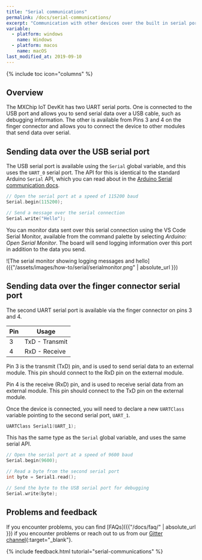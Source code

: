```yaml
---
title: "Serial communications"
permalink: /docs/serial-communications/
excerpt: "Communication with other devices over the built in serial ports."
variable:
  - platform: windows
    name: Windows
  - platform: macos
    name: macOS
last_modified_at: 2019-09-10
---
```


{% include toc icon="columns" %}

## Overview

The MXChip IoT DevKit has two UART serial ports. One is connected to the USB port and allows you to send serial data over a USB cable, such as debugging information. The other is available from Pins 3 and 4 on the finger connector and allows you to connect the device to other modules that send data over serial.

## Sending data over the USB serial port

The USB serial port is available using the `Serial` global variable, and this uses the `UART_0` serial port. The API for this is identical to the standard Arduino `Serial` API, which you can read about in the [Arduino Serial communication docs](https://www.arduino.cc/reference/en/language/functions/communication/serial/).

```c
// Open the serial port at a speed of 115200 baud
Serial.begin(115200);

// Send a message over the serial connection
Serial.write("Hello");
```

You can monitor data sent over this serial connection using the VS Code Serial Monitor, available from the command palette by selecting *Arduino: Open Serial Monitor*. The board will send logging information over this port in addition to the data you send.

![The serial monitor showing logging messages and hello]({{"/assets/images/how-to/serial/serialmonitor.png" | absolute_url }})

## Sending data over the finger connector serial port

The second UART serial port is available via the finger connector on pins 3 and 4.

| Pin | Usage          |
| --- | -------------- |
| 3   | TxD - Transmit |
| 4   | RxD - Receive  |

Pin 3 is the transmit (TxD) pin, and is used to send serial data to an external module. This pin should connect to the RxD pin on the external module.

Pin 4 is the receive (RxD) pin, and is used to receive serial data from an external module. This pin should connect to the TxD pin on the external module.

Once the device is connected, you will need to declare a new `UARTClass` variable pointing to the second serial port, `UART_1`.

```c
UARTClass Serial1(UART_1);
```

This has the same type as the `Serial` global variable, and uses the same serial API.

```c
// Open the serial port at a speed of 9600 baud
Serial.begin(9600);

// Read a byte from the second serial port
int byte = Serial1.read();

// Send the byte to the USB serial port for debugging
Serial.write(byte);
```

## Problems and feedback

If you encounter problems, you can find [FAQs]({{"/docs/faq/" | absolute_url }}) if you encounter problems or reach out to us from our [Gitter channel](https://gitter.im/Microsoft/azure-iot-developer-kit){:target="_blank"}.

{% include feedback.html tutorial="serial-communications" %}
